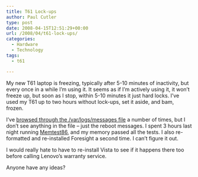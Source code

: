 ```yaml
---
title: T61 Lock-ups
author: Paul Cutler
type: post
date: 2008-04-15T12:51:29+00:00
url: /2008/04/t61-lock-ups/
categories:
  - Hardware
  - Technology
tags:
  - t61

---
```

My new T61 laptop is freezing, typically after 5-10 minutes of inactivity, but every once in a while I&#8217;m using it. It seems as if I&#8217;m actively using it, it won&#8217;t freeze up, but soon as I stop, within 5-10 minutes it just hard locks. I&#8217;ve used my T61 up to two hours without lock-ups, set it aside, and bam, frozen.

I&#8217;ve [browsed through the /var/logs/messages file][1] a number of times, but I don&#8217;t see anything in the file &#8211; just the reboot messages. I spent 3 hours last night running [Memtest86][2], and my memory passed all the tests. I also re-formatted and re-installed Foresight a second time. I can&#8217;t figure it out.

I would really hate to have to re-install Vista to see if it happens there too before calling Lenovo&#8217;s warranty service.

Anyone have any ideas?

 [1]: http://lists.rpath.org/pipermail/foresight-devel/2008-April/000531.html
 [2]: http://www.memtest86.com/